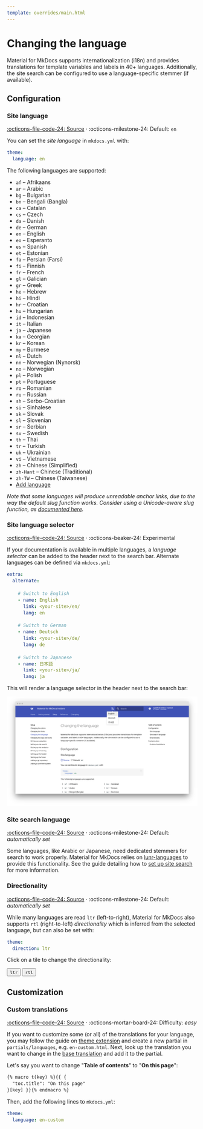 ```yaml
---
template: overrides/main.html
---
```


# Changing the language

Material for MkDocs supports internationalization (i18n) and provides
translations for template variables and labels in 40+ languages. Additionally,
the site search can be configured to use a language-specific stemmer (if
available).

## Configuration

### Site language

[:octicons-file-code-24: Source][1] · :octicons-milestone-24: Default: `en`

You can set the _site language_ in `mkdocs.yml` with:

``` yaml
theme:
  language: en
```

The following languages are supported:

<div class="mdx-columns" markdown="1">

- `af` – Afrikaans
- `ar` – Arabic
- `bg` – Bulgarian
- `bn` – Bengali (Bangla)
- `ca` – Catalan
- `cs` – Czech
- `da` – Danish
- `de` – German
- `en` – English
- `eo` – Esperanto
- `es` – Spanish
- `et` – Estonian
- `fa` – Persian (Farsi)
- `fi` – Finnish
- `fr` – French
- `gl` – Galician
- `gr` – Greek
- `he` – Hebrew
- `hi` – Hindi
- `hr` – Croatian
- `hu` – Hungarian
- `id` – Indonesian
- `it` – Italian
- `ja` – Japanese
- `ka` – Georgian
- `kr` – Korean
- `my` – Burmese
- `nl` – Dutch
- `nn` – Norwegian (Nynorsk)
- `no` – Norwegian
- `pl` – Polish
- `pt` – Portuguese
- `ro` – Romanian
- `ru` – Russian
- `sh` – Serbo-Croatian
- `si` – Sinhalese
- `sk` – Slovak
- `sl` – Slovenian
- `sr` – Serbian
- `sv` – Swedish
- `th` – Thai
- `tr` – Turkish
- `uk` – Ukrainian
- `vi` – Vietnamese
- `zh` – Chinese (Simplified)
- `zh-Hant` – Chinese (Traditional)
- `zh-TW` – Chinese (Taiwanese)
- [Add language](https://bit.ly/38F5RCa)

</div>

_Note that some languages will produce unreadable anchor links, due to the way
the default slug function works. Consider using a Unicode-aware slug function,
as [documented here][2]._

  [1]: https://github.com/squidfunk/mkdocs-material/blob/master/src/partials/languages/en.html
  [2]: setting-up-navigation.md#slugify

### Site language selector

[:octicons-file-code-24: Source][3] ·
:octicons-beaker-24: Experimental

If your documentation is available in multiple languages, a _language selector_
can be added to the header next to the search bar. Alternate languages can be
defined via `mkdocs.yml`:

``` yaml
extra:
  alternate:

    # Switch to English
    - name: English
      link: <your-site>/en/
      lang: en

    # Switch to German
    - name: Deutsch
      link: <your-site>/de/
      lang: de

    # Switch to Japanese
    - name: 日本語
      link: <your-site>/ja/
      lang: ja
```

This will render a language selector in the header next to the search bar:

[![Language selection][4]][4]

  [3]: https://github.com/squidfunk/mkdocs-material/blob/master/src/partials/header.html
  [4]: ../assets/screenshots/language-selection.png

### Site search language

[:octicons-file-code-24: Source][5] ·
:octicons-milestone-24: Default: _automatically set_

Some languages, like Arabic or Japanese, need dedicated stemmers for search to
work properly. Material for MkDocs relies on [lunr-languages][6] to provide this
functionality. See the guide detailing how to [set up site search][7] for
more information.

  [5]: https://github.com/squidfunk/mkdocs-material/blob/master/src/assets/javascripts/integrations/search/worker/main/index.ts
  [6]: https://github.com/MihaiValentin/lunr-languages
  [7]: setting-up-site-search.md

### Directionality

[:octicons-file-code-24: Source][8] ·
:octicons-milestone-24: Default: _automatically set_

While many languages are read `ltr` (left-to-right), Material for MkDocs also
supports `rtl` (right-to-left) _directionality_ which is inferred from the
selected language, but can also be set with:

``` yaml
theme:
  direction: ltr
```

Click on a tile to change the directionality:

<div class="mdx-switch">
  <button data-md-dir="ltr"><code>ltr</code></button>
  <button data-md-dir="rtl"><code>rtl</code></button>
</div>

<script>
  var buttons = document.querySelectorAll("button[data-md-dir]")
  buttons.forEach(function(button) {
    button.addEventListener("click", function() {
      var attr = this.getAttribute("data-md-dir")
      document.body.dir = attr
      var name = document.querySelector("#__code_1 code span:nth-child(5)")
      name.textContent = attr
    })
  })
</script>

  [8]: https://github.com/squidfunk/mkdocs-material/blob/master/src/base.html

## Customization

### Custom translations

[:octicons-file-code-24: Source][1] ·
:octicons-mortar-board-24: Difficulty: _easy_

If you want to customize some (or all) of the translations for your language,
you may follow the guide on [theme extension][9] and create a new partial in
`partials/languages`, e.g. `en-custom.html`. Next, look up the translation you
want to change in the [base translation][1] and add it to the partial.

Let's say you want to change "__Table of contents__" to "__On this page__":

``` html
{% macro t(key) %}{{ {
  "toc.title": "On this page"
}[key] }}{% endmacro %}
```

Then, add the following lines to `mkdocs.yml`:

``` yaml
theme:
  language: en-custom
```

  [9]: ../customization.md#extending-the-theme

